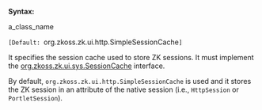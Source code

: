 **Syntax:**

<session-cache-class>a_class_name</session-cache-class>

`[Default: `org.zkoss.zk.ui.http.SimpleSessionCache`]`

It specifies the session cache used to store ZK sessions. It must
implement the
[org.zkoss.zk.ui.sys.SessionCache](https://www.zkoss.org/javadoc/latest/zk/org/zkoss/zk/ui/sys/SessionCache.html)
interface.

By default, `org.zkoss.zk.ui.http.SimpleSessionCache`
is used and it stores the ZK session in an attribute of the native
session (i.e., `HttpSession` or `PortletSession`).


